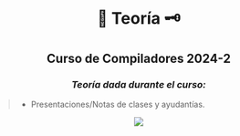 <div align="center">

#  📜 Teoría 🗝️

##   Curso de Compiladores 2024-2

### <em>  Teoría dada durante el curso: </em>

</div>

> - Presentaciones/Notas de clases y ayudantías.



<div align="center">

[![](https://media2.giphy.com/media/v1.Y2lkPTc5MGI3NjExaTYxYmI4bDRkZGNrZzk1bWo4eTF4ZHRhY2Y5MmltYW4zNTliMzk2YiZlcD12MV9pbnRlcm5hbF9naWZfYnlfaWQmY3Q9Zw/S3KhNnHajzZ4voJKYP/giphy.gif)](https://www.youtube.com/watch?v=HgzGwKwLmgM)

</div>

